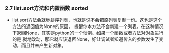 ### 2.7 list.sort方法和内置函数 sorted* list.sort方法会就地排序列表，也就是说不会把原列表复制一份。这也是这个方法的返回值为None的原因，提醒你本方法不会新建一个列表。在这种情况下返回None，其实是python的一个惯例。如果一个函数或者方法对对象进行的是就地改动，那它就应该返回None，好让调试者知道传入的参数发生了变动，而且并未产生新对象。